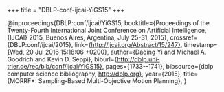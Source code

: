 +++
title = "DBLP-conf-ijcai-YiGS15"
+++

@inproceedings{DBLP:conf/ijcai/YiGS15,
   booktitle={Proceedings of the Twenty-Fourth International Joint Conference on
Artificial Intelligence, {IJCAI} 2015, Buenos Aires, Argentina, July
25-31, 2015},
   crossref={DBLP:conf/ijcai/2015},
   link={http://ijcai.org/Abstract/15/247},
   timestamp={Wed, 20 Jul 2016 15:18:06 +0200},
   author={Daqing Yi and
Michael A. Goodrich and
Kevin D. Seppi},
   biburl={http://dblp.uni-trier.de/rec/bib/conf/ijcai/YiGS15},
   pages={1733--1741},
   bibsource={dblp computer science bibliography, http://dblp.org},
   year={2015},
   title={MORRF*: Sampling-Based Multi-Objective Motion Planning},
}
